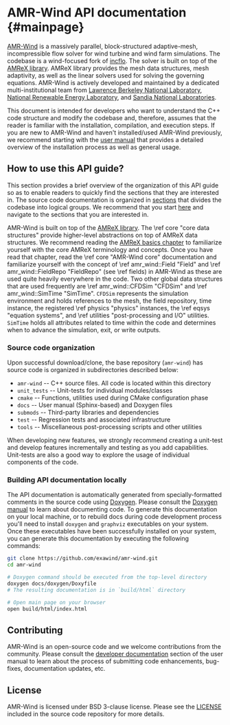 # AMR-Wind API documentation {#mainpage}

[AMR-Wind](https://github.com/exawind/amr-wind) is a massively parallel,
block-structured adaptive-mesh, incompressible flow solver for wind turbine and
wind farm simulations. The codebase is a wind-focused fork of
[incflo](https://github.com/AMReX-Codes/incflo). The solver is built on top of
the [AMReX library](https://amrex-codes.github.io/amrex). AMReX library provides
the mesh data structures, mesh adaptivity, as well as the linear solvers used
for solving the governing equations. AMR-Wind is actively developed and
maintained by a dedicated multi-institutional team from [Lawrence Berkeley
National Laboratory](https://www.lbl.gov/), [National Renewable Energy
Laboratory](https://nrel.gov), and [Sandia National
Laboratories](https://sandia.gov).

This document is intended for developers who want to understand the C++ code
structure and modify the codebase and, therefore, assumes that the reader is
familiar with the installation, compilation, and execution steps. If you are new to
AMR-Wind and haven't installed/used AMR-Wind previously, we recommend starting
with the [user manual](https://exawind.github.io/amr-wind/) that provides a detailed
overview of the installation process as well as general usage.

## How to use this API guide?

This section provides a brief overview of the organization of this API guide so
as to enable readers to quickly find the sections that they are interested in.
The source code documentation is organized in [sections](modules.html) that
divides the codebase into logical groups. We recommend that you start
[here](modules.html) and navigate to the sections that you are interested in.

AMR-Wind is built on top of the [AMReX
library](https://amrex-codes.github.io/amrex/). The \ref core "core data structures" 
provide higher-level abstractions on top of AMReX data structures.
We recommend reading the [AMReX basics
chapter](https://amrex-codes.github.io/amrex/docs_html/Basics.html) to
familiarize yourself with the core AMReX terminology and concepts. Once you have
read that chapter, read the \ref core "AMR-Wind core"
documentation and familiarize yourself with the concept of \ref
amr_wind::Field "Field" and \ref amr_wind::FieldRepo "FieldRepo" (see \ref
fields) in AMR-Wind as these are used quite heavily everywhere in the code. Two
other global data structures that are used frequently are \ref amr_wind::CFDSim
"CFDSim" and \ref amr_wind::SimTime "SimTime". `CFDSim` represents the
simulation environment and holds references to the mesh, the field repository,
time instance, the registered \ref physics "physics" instances, the \ref eqsys
"equation systems", and \ref utilities "post-processing and I/O" utilities.
`SimTime` holds all attributes related to time within the code and determines
when to advance the simulation, exit, or write outputs.

### Source code organization

Upon successful download/clone, the base repository (`amr-wind`) has source code
is organized in subdirectories described below:

- `amr-wind` -- C++ source files. All code is located within this directory
- `unit_tests` -- Unit-tests for individual modules/classes
- `cmake` -- Functions, utilities used during CMake configuration phase
- `docs` -- User manual (Sphinx-based) and Doxygen files
- `submods` -- Third-party libraries and dependencies
- `test` -- Regression tests and associated infrastructure
- `tools` -- Miscellaneous post-processing scripts and other utilities

When developing new features, we strongly recommend creating a unit-test and
develop features incrementally and testing as you add capabilities. Unit-tests
are also a good way to explore the usage of individual components of the code.

### Building API documentation locally

The API documentation is automatically generated from specially-formatted
comments in the source code using [Doxygen](https://www.doxygen.nl/index.html).
Please consult the [Doxygen
manual](https://www.doxygen.nl/manual/docblocks.html) to learn about documenting
code. To generate this documentation on your local machine, or to rebuild docs
during code development process you'll need to install `doxygen` and `graphviz`
executables on your system. Once these executables have been successfully
installed on your system, you can generate this documentation by executing the
following commands:

~~~~~~~~~~~.sh
git clone https://github.com/exawind/amr-wind.git
cd amr-wind

# Doxygen command should be executed from the top-level directory
doxygen docs/doxygen/Doxyfile
# The resulting documentation is in `build/html` directory

# Open main page on your browser
open build/html/index.html 
~~~~~~~~~~~
 
## Contributing

AMR-Wind is an open-source code and we welcome contributions from the community.
Please consult the [developer
documentation](https://exawind.github.io/amr-wind/developer/index.html) section
of the user manual to learn about the process of submitting code enhancements,
bug-fixes, documentation updates, etc.

## License

AMR-Wind is licensed under BSD 3-clause license. Please see the
[LICENSE](https://github.com/Exawind/amr-wind/blob/development/LICENSE) included in
the source code repository for more details.

